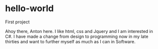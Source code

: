 # hello-world
First project

Ahoy there, Anton here. I like html, css and Jquery and I am interested in C#. I have made a change from design to programming now in my late thirties and want to further myself as much as I can in Software.
